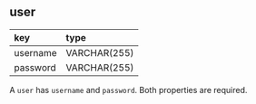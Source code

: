 ## user

| key      | type         |
| :------- | :----------- |
| username | VARCHAR(255) |
| password | VARCHAR(255) |

A `user` has `username` and `password`. Both properties are required.
